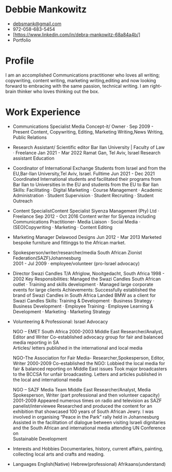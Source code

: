 # Debbie Mankowitz 
* debsmank@gmail.com 
* 972-058-683-5454
* [https://www.linkedin.com/in/debra-mankowitz-68a84a4b/]
* Portfolio

# Profile
I am an accomplished Communications practitioner who loves all writing; copywriting, content writing, marketing writing,editing and now looking forward to embracing with the same passion, technical writing. I am right-brain thinker who loves thinking out the box.

# Work Experience

* Communications Specialist
  Media Concept-it/ Owner · 
  Sep 2009 - Present 
  Content, Copywriting, Editing, Marketing Writing,News Writing, Public Relations
 
* Research Assistant/ Scientific editor
  Bar Ilan University | Faculty of Law · Freelance 
  Jan 2021 - Mar 2022 
  Ramat Gan, Tel Aviv, Israel
  Research assistant Education 
  
* Coordinator of International Exchange Students from Israel and from the EU,Bar-Ilan University,Tel Aviv, Israel. Fulltime
  Jun 2021 - Dec 2021
  Coordinated International students and facilitated their programs from Bar Ilan to Universities in the EU and students from the EU to Bar Ilan
  Skills: Facilitating · Digital Marketing · Course Management · Academic Administration · Student Supervision · Student Recruiting · Student Outreach  

* Content SpecialistContent Specialist
  Siyenza Management (Pty) Ltd · Freelance
  Sep 2012 - Oct 2016 
  Content writer for Siyenza including Communications Practitioner- Media Liaison · Social Media · (SEO)Copywriting · Marketing · Content Editing                                                         
* Marketing Manager
  Delawood Designs
  Jun 2012 - Mar 2013
  Marketed bespoke furniture and fittinggs to the African market.
  
* Spokesperson/writer/researcher/media 
  South African Zionist Federation(SAZF)Johannesburg  
  2001 - Jul 2009 · employee/volunteer (pro-Israel advocacy)
  
* Director
  Swazi Candles T/A Afriglow, Nooitgedacht, South Africa 
  1998 - 2002 
  Key Responsibilities:
  Managed the Swazi Candles South African outlet · Training and skills development · Managed large corporate events for large clients
  Achievements: Successfully established the brand of Swazi Candles in South Africa
  Landed BMW as a client for Swazi Candles 
  Skills: Training & Development · Business Strategy · Business Development · Employee Training · Employee Learning & Development · Marketing
  · Marketing   Strategy
  
* Volunteering & Professional: Israel Advocacy
  
  NGO – EMET South Africa
  2000-2003
  Middle East Researcher/Analyst, Editor and Writer 
  Co-established advocacy group for fair and balanced media reporting in SA       
  Articles/ letters published in the international and local media 

  NGO-The Association for Fair Media- Researcher,Spokesperson, Editor, Writer
  2000-2009
  Co-established the NGO: Lobbied the local media for fair & balanced reporting on Middle East issues 
  Took major broadcasters to the BCCSA for unfair broadcasting.
  Letters and articles published in the local and international media 

  NGO – SAZF Media Team Middle East Researcher/Analyst, Media Spokesperson, Writer
  (part professional and then volunteer capacity)
  2001-2009
  Appeared numerous times on radio and television as SAZF panelist/interviewee 
  Researched and produced the content for an exhibition that showcased 100 years of South African Jewry.
  I was involved in organising “Peace in the Park” rally held in Johannesburg    
  Assisted in the facilitation of dialogue between visiting Israeli dignitaries and the South African and international media attending UN Conference on   
  Sustainable Development
  
* Interests and Hobbies 
  Documentaries, history, current affairs, painting, collecting local arts and crafts and reading. 
  
* Languages
  English(Native) Hebrew(professional) Afrikaans(understand)

